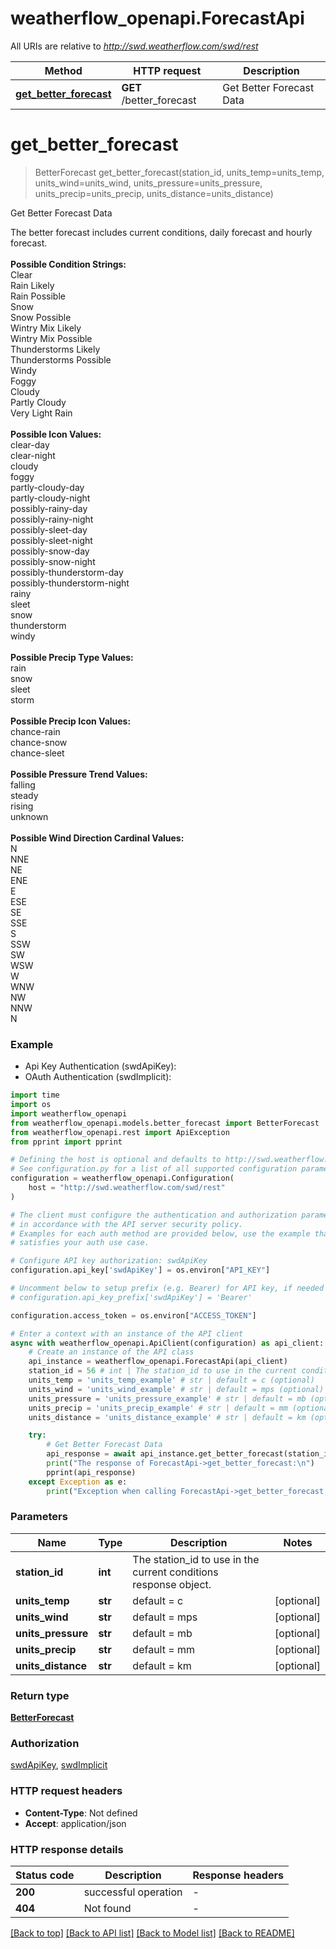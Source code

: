 # weatherflow_openapi.ForecastApi

All URIs are relative to *http://swd.weatherflow.com/swd/rest*

Method | HTTP request | Description
------------- | ------------- | -------------
[**get_better_forecast**](ForecastApi.md#get_better_forecast) | **GET** /better_forecast | Get Better Forecast Data


# **get_better_forecast**
> BetterForecast get_better_forecast(station_id, units_temp=units_temp, units_wind=units_wind, units_pressure=units_pressure, units_precip=units_precip, units_distance=units_distance)

Get Better Forecast Data

The better forecast includes current conditions, daily forecast and hourly forecast.<br><br><b>Possible Condition Strings:</b><br>Clear<br>Rain Likely<br>Rain Possible<br>Snow<br>Snow Possible<br>Wintry Mix Likely<br>Wintry Mix Possible<br>Thunderstorms Likely<br>Thunderstorms Possible<br>Windy<br>Foggy<br>Cloudy<br>Partly Cloudy<br>Very Light Rain<br><br><b>Possible Icon Values:</b><br>clear-day<br>clear-night<br>cloudy<br>foggy<br>partly-cloudy-day<br>partly-cloudy-night<br>possibly-rainy-day<br>possibly-rainy-night<br>possibly-sleet-day<br>possibly-sleet-night<br>possibly-snow-day<br>possibly-snow-night<br>possibly-thunderstorm-day<br>possibly-thunderstorm-night<br>rainy<br>sleet<br>snow<br>thunderstorm<br>windy<br><br><b>Possible Precip Type Values:</b><br>rain<br>snow<br>sleet<br>storm<br><br><b>Possible Precip Icon Values:</b><br>chance-rain<br>chance-snow<br>chance-sleet<br><br><b>Possible Pressure Trend Values:</b><br>falling<br>steady<br>rising<br>unknown<br><br><b>Possible Wind Direction Cardinal Values:</b><br>N<br>NNE<br>NE<br>ENE<br>E<br>ESE<br>SE<br>SSE<br>S<br>SSW<br>SW<br>WSW<br>W<br>WNW<br>NW<br>NNW<br>N

### Example

* Api Key Authentication (swdApiKey):
* OAuth Authentication (swdImplicit):
```python
import time
import os
import weatherflow_openapi
from weatherflow_openapi.models.better_forecast import BetterForecast
from weatherflow_openapi.rest import ApiException
from pprint import pprint

# Defining the host is optional and defaults to http://swd.weatherflow.com/swd/rest
# See configuration.py for a list of all supported configuration parameters.
configuration = weatherflow_openapi.Configuration(
    host = "http://swd.weatherflow.com/swd/rest"
)

# The client must configure the authentication and authorization parameters
# in accordance with the API server security policy.
# Examples for each auth method are provided below, use the example that
# satisfies your auth use case.

# Configure API key authorization: swdApiKey
configuration.api_key['swdApiKey'] = os.environ["API_KEY"]

# Uncomment below to setup prefix (e.g. Bearer) for API key, if needed
# configuration.api_key_prefix['swdApiKey'] = 'Bearer'

configuration.access_token = os.environ["ACCESS_TOKEN"]

# Enter a context with an instance of the API client
async with weatherflow_openapi.ApiClient(configuration) as api_client:
    # Create an instance of the API class
    api_instance = weatherflow_openapi.ForecastApi(api_client)
    station_id = 56 # int | The station_id to use in the current conditions response object.
    units_temp = 'units_temp_example' # str | default = c (optional)
    units_wind = 'units_wind_example' # str | default = mps (optional)
    units_pressure = 'units_pressure_example' # str | default = mb (optional)
    units_precip = 'units_precip_example' # str | default = mm (optional)
    units_distance = 'units_distance_example' # str | default = km (optional)

    try:
        # Get Better Forecast Data
        api_response = await api_instance.get_better_forecast(station_id, units_temp=units_temp, units_wind=units_wind, units_pressure=units_pressure, units_precip=units_precip, units_distance=units_distance)
        print("The response of ForecastApi->get_better_forecast:\n")
        pprint(api_response)
    except Exception as e:
        print("Exception when calling ForecastApi->get_better_forecast: %s\n" % e)
```



### Parameters

Name | Type | Description  | Notes
------------- | ------------- | ------------- | -------------
 **station_id** | **int**| The station_id to use in the current conditions response object. | 
 **units_temp** | **str**| default &#x3D; c | [optional] 
 **units_wind** | **str**| default &#x3D; mps | [optional] 
 **units_pressure** | **str**| default &#x3D; mb | [optional] 
 **units_precip** | **str**| default &#x3D; mm | [optional] 
 **units_distance** | **str**| default &#x3D; km | [optional] 

### Return type

[**BetterForecast**](BetterForecast.md)

### Authorization

[swdApiKey](../README.md#swdApiKey), [swdImplicit](../README.md#swdImplicit)

### HTTP request headers

 - **Content-Type**: Not defined
 - **Accept**: application/json

### HTTP response details
| Status code | Description | Response headers |
|-------------|-------------|------------------|
**200** | successful operation |  -  |
**404** | Not found |  -  |

[[Back to top]](#) [[Back to API list]](../README.md#documentation-for-api-endpoints) [[Back to Model list]](../README.md#documentation-for-models) [[Back to README]](../README.md)

